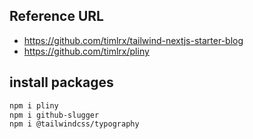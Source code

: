 ## Reference URL

* https://github.com/timlrx/tailwind-nextjs-starter-blog  
* https://github.com/timlrx/pliny  

## install packages

```bash
npm i pliny
npm i github-slugger
npm i @tailwindcss/typography
```
